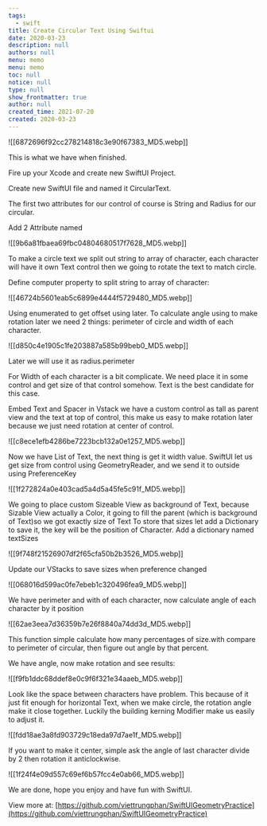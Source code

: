 ```yaml
---
tags: 
  - swift
title: Create Circular Text Using Swiftui
date: 2020-03-23
description: null
authors: null
menu: memo
menu: memo
toc: null
notice: null
type: null
show_frontmatter: true
author: null
created_time: 2021-07-20
created: 2020-03-23
---
```


![[6872696f92cc278214818c3e90f67383_MD5.webp]]


This is what we have when finished.

Fire up your Xcode and create new SwiftUI Project.

Create new SwiftUI file and named it CircularText.

The first two attributes for our control of course is String and Radius for our circular.

Add 2 Attribute named

![[9b6a81fbaea69fbc04804680517f7628_MD5.webp]]


To make a circle text we split out string to array of character, each character will have it own Text control then we going to rotate the text to match circle.

Define computer property to split string to array of character:

![[46724b5601eab5c6899e4444f5729480_MD5.webp]]


Using enumerated to get offset using later.
To calculate angle using to make rotation later we need 2 things: perimeter of circle and width of each character.


![[d850c4e1905c1fe203887a585b99beb0_MD5.webp]]

Later we will use it as radius.perimeter

For Width of each character is a bit complicate. We need place it in some control and get size of that control somehow. Text is the best candidate for this case.

Embed Text and Spacer in Vstack we have a custom control as tall as parent view and the text at top of control, this make us easy to make rotation later because we just need rotation at center of control.


![[c8ece1efb4286be7223bcb132a0e1257_MD5.webp]]


Now we have List of Text, the next thing is get it width value. SwiftUI let us get size from control using GeometryReader, and we send it to outside using PreferenceKey


![[1f272824a0e403cad5a4d5a45fe5c91f_MD5.webp]]


We going to place custom Sizeable View as background of Text, because Sizable View actually a Color, it going to fill the parent (which is background of Text)so we got exactly size of Text
To store that sizes let add a Dictionary to save it, the key will be the position of Character. Add a dictionary named textSizes


![[9f748f21526907df2f65cfa50b2b3526_MD5.webp]]


Update our VStacks to save sizes when preference changed

![[068016d599ac0fe7ebeb1c320496fea9_MD5.webp]]


We have perimeter and with of each character, now calculate angle of each character by it position

![[62ae3eea7d36359b7e26f8840a74dd3d_MD5.webp]]


This function simple calculate how many percentages of size.with compare to perimeter of circular, then figure out angle by that percent.

We have angle, now make rotation and see results:


![[f9fb1ddc68ddef8e0c9f6f321e34aaeb_MD5.webp]]


Look like the space between characters have problem. This because of it just fit enough for horizontal Text, when we make circle, the rotation angle make it close together. Luckily the building kerning Modifier make us easily to adjust it.

![[fdd18ae3a8fd903729c18eda97d7ae1f_MD5.webp]]


If you want to make it center, simple ask the angle of last character divide by 2 then rotation it anticlockwise.

![[1f24f4e09d557c69ef6b57fcc4e0ab66_MD5.webp]]


We are done, hope you enjoy and have fun with SwiftUI.

View more at: [https://github.com/viettrungphan/SwiftUIGeometryPractice](https://github.com/viettrungphan/SwiftUIGeometryPractice)
